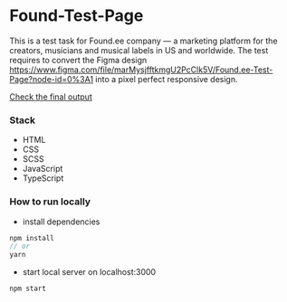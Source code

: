 # Found-Test-Page

This is a test task for Found.ee company — a marketing platform for the creators, musicians and musical labels in US and worldwide.
The test requires to convert the Figma design https://www.figma.com/file/marMysjfftkmgU2PcClk5V/Found.ee-Test-Page?node-id=0%3A1 into a pixel perfect responsive design.

<a href="https://found-test-page.vercel.app/" target="_blank">Check the final output</a>

### Stack

- HTML
- CSS
- SCSS
- JavaScript
- TypeScript

### How to run locally

* install dependencies 

```js
npm install
// or
yarn
```
* start local server on localhost:3000
```
npm start
```
